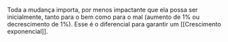 ---
---

Toda a mudança importa, por menos impactante que ela possa ser inicialmente, tanto para o bem como para o mal (aumento de 1% ou decrescimento de 1%). Esse é o diferencial para garantir um [[Crescimento exponencial]]. 